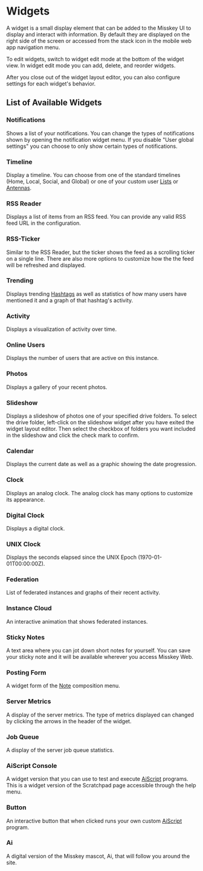 # Widgets

A widget is a small display element that can be added to the Misskey UI to display and interact with information.
By default they are displayed on the right side of the screen or accessed from the stack icon in the mobile web app navigation menu.

To edit widgets, switch to widget edit mode at the bottom of the widget view. In widget edit mode you can add, delete, and reorder widgets.

After you close out of the widget layout editor, you can also configure settings for each widget's behavior.

## List of Available Widgets

### Notifications

Shows a list of your notifications. You can change the types of notifications shown by opening the notification widget menu. If you disable "User global settings" you can choose to only show certain types of notifications.

### Timeline

Display a timeline. You can choose from one of the standard timelines (Home, Local, Social, and Global) or one of your custom user [Lists](./list.md) or [Antennas](./antenna.md).

### RSS Reader

Displays a list of items from an RSS feed. You can provide any valid RSS feed URL in the configuration.

### RSS-Ticker

Similar to the RSS Reader, but the ticker shows the feed as a scrolling ticker on a single line. There are also more options to customize how the the feed will be refreshed and displayed.

### Trending

Displays trending [Hashtags](./hashtag.md) as well as statistics of how many users have mentioned it and a graph of that hashtag's activity.

### Activity

Displays a visualization of activity over time.

### Online Users

Displays the number of users that are active on this instance.

### Photos

Displays a gallery of your recent photos.

### Slideshow

Displays a slideshow of photos one of your specified drive folders. To select the drive folder, left-click on the slideshow widget after you have exited the widget layout editor. Then select the checkbox of folders you want included in the slideshow and click the check mark to confirm.

### Calendar

Displays the current date as well as a graphic showing the date progression.

### Clock

Displays an analog clock. The analog clock has many options to customize its appearance.

### Digital Clock

Displays a digital clock.

### UNIX Clock

Displays the seconds elapsed since the UNIX Epoch (1970-01-01T00:00:00Z).

### Federation

List of federated instances and graphs of their recent activity.

### Instance Cloud

An interactive animation that shows federated instances.

### Sticky Notes

A text area where you can jot down short notes for yourself. You can save your sticky note and it will be available wherever you access Misskey Web.

### Posting Form

A widget form of the [Note](./note.md) composition menu.

### Server Metrics

A display of the server metrics. The type of metrics displayed can changed by clicking the arrows in the header of the widget.

### Job Queue

A display of the server job queue statistics.

### AiScript Console

A widget version that you can use to test and execute [AiScript](../advanced/aiscript.md) programs. This is a widget version of the Scratchpad page accessible through the help menu.

### Button

An interactive button that when clicked runs your own custom [AiScript](../advanced/aiscript.md) program.

### Ai

A digital version of the Misskey mascot, Ai, that will follow you around the site.
